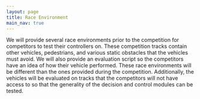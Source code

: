 ```yaml
---
layout: page
title: Race Environment
main_nav: true
---
```


We will provide several race environments prior to the competition for competitors to test their controllers on. These competition tracks contain other vehicles, pedestrians, and various static obstacles that the vehicles must avoid. We will also provide an evaluation script so the competitors have an idea of how their vehicle performed.
These race environments will be different than the ones provided during the competition. Additionally, the vehicles will be evaluated on tracks that the competitors will not have access to so that the generality of the decision and control modules can be tested.
